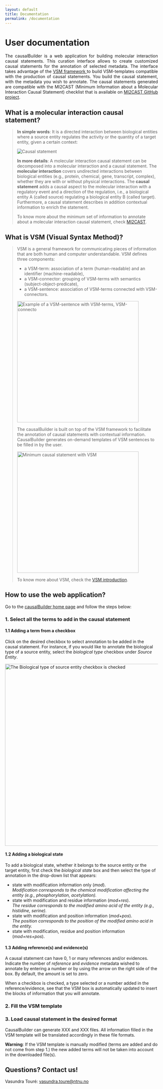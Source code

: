 ```yaml
---
layout: default
title: Documentation
permalink: /documentation
---
```


# User documentation

<div style="text-align: justify">The causalBuilder is a web application for building molecular interaction causal statements. This curation interface allows to create customized causal statements for the annotation of selected metadata. The interface takes advantage of the <a href="https://github.com/vsmjs/"> VSM framework </a> to build VSM-templates compatible with the production of causal statements. You build the causal statement, with the metadata you wish to annotate. The causal statements generated are compatible with the MI2CAST (Minimum Information about a Molecular Interaction Causal Statement) checklist that is available on <a href="https://github.com/vtoure/MI2CAST">MI2CAST GitHub project</a>.
</div>

## What is a molecular interaction causal statement?
> __In simple words__: It is a directed interaction between biological entities where a source entity regulates the activity or the quantity of a target entity, given a certain context:
>
> ![Causal statement](https://github.com/vtoure/causalBuilder/raw/master/images/causal_statement.png "Description of a causal statement.")
>
> __In more details__: A molecular interaction causal statement can be decomposed into a molecular interaction and a causal statement. The __molecular interaction__ covers undirected interactions between biological entities (e.g., protein, chemical, gene, transcript, complex), whether they are with or without physical interactions. The __causal statement__ adds a causal aspect to the molecular interaction with a regulatory event and a direction of the regulation, i.e., a biological entity A (called source) regulating a biological entity B (called target). Furthermore, a causal statement describes in addition contextual information to enrich the statement.
>
> To know more about the minimum set of information to annotate about a molecular interaction causal statement, check [MI2CAST](https://github.com/vtoure/MI2CAST).

## What is VSM (Visual Syntax Method)?
> VSM is a general framework for communicating pieces of information that are both human and computer understandable. VSM defines three components:
> * a VSM-term: association of a term (human-readable) and an identifier (machine-readable),
> * a VSM-connector: grouping of VSM-terms with semantics (subject-object-predicate),
> * a VSM-sentence: association of VSM-terms connected with VSM-connectors.
>
> <img src="https://github.com/vtoure/causalBuilder/raw/master/images/VSM.png" alt="Example of a VSM-sentence with VSM-terms, VSM-connecto" width="400"/>
>
> The causalBuilder is built on top of the VSM framework to facilitate the annotation of causal statements with contextual information. CausalBuilder generates on-demand templates of VSM sentences to be filled in by the user.
>
> <img src="https://github.com/vtoure/causalBuilder/raw/master/images/minimum_statement_VSM.png" alt="Minimum causal statement with VSM" width="400"/>
>
> To know more about VSM, check the [VSM introduction](http://scicura.org/vsm/intro.html).


## How to use the web application?
Go to the [causalBuilder home page](https://vtoure.github.io/causalBuilder) and follow the steps below:

### 1. Select all the terms to add in the causal statement

#### 1.1 Adding a term from a checkbox
Click on the desired checkbox to select annotation to be added in the causal statement. For instance, if you would like to annotate the biological type of a source entity, select the *biological type* checkbox under *Source Entity*.

<img src="https://github.com/vtoure/causalBuilder/raw/master/images/checkbox.png" alt="The Biological type of source entity checkbox is checked" width="600"/>



#### 1.2 Adding a biological state
To add a biological state, whether it belongs to the source entity or the target entity, first check the *biological state* box and then select the type of annotation in the drop-down list that appears: 
* state with modification information only (*mod*).  
*Modification corresponds to the chemical modification affecting the entity (e.g., phosphorylation, acetylation).*
* state with modification and residue information (*mod+res*).  
*The residue corresponds to the modified amino acid of the entity (e.g., histidine, serine).*
* state with modification and position information (*mod+pos*).  
*The position corresponds to the position of the modified amino acid in the entity.*
* state with modification, residue and position information (*mod+res+pos*).

#### 1.3 Adding reference(s) and evidence(s)
A causal statement can have 0, 1 or many references and/or evidences. Indicate the number of *reference* and *evidence* metadata wished to annotate by entering a number or by using the arrow on the right side of the box. By default, the amount is set to zero.  


When a checkbox is checked, a type selected or a number added in the reference/evidence, see that the VSM box is automatically updated to insert the blocks of information that you will annotate.

### 2. Fill the VSM template


### 3. Load causal statement in the desired format
CausalBuilder can generate XXX and XXX files. All information filled in the VSM template will be translated accordingly in these file formats.

__Warning__: If the VSM template is manually modified (terms are added and do not come from step 1.) the new added terms will not be taken into account in the downloaded file(s).


## Questions? Contact us!
Vasundra Touré: <vasundra.toure@ntnu.no>

